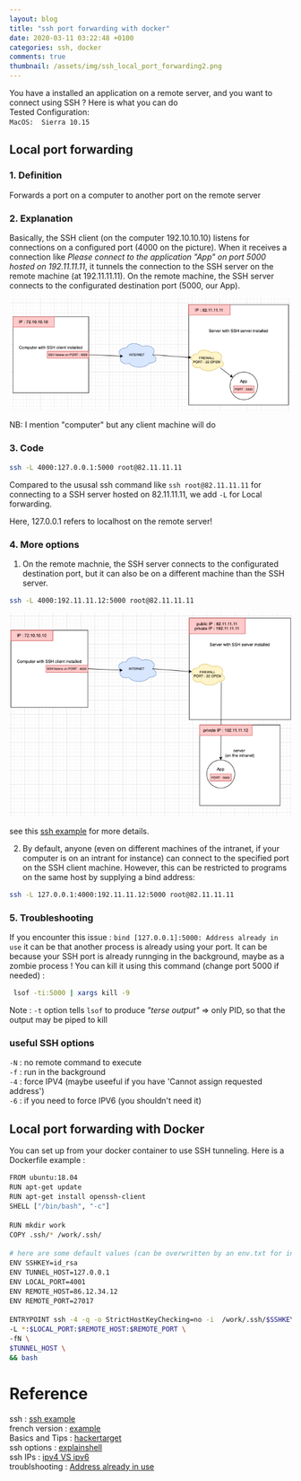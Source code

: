 ```yaml
---
layout: blog
title: "ssh port forwarding with docker"
date: 2020-03-11 03:22:48 +0100
categories: ssh, docker
comments: true
thumbnail: /assets/img/ssh_local_port_forwarding2.png
---
```


You have a installed an application on a remote server, and you want to connect using SSH ? Here is what you can do  
Tested Configuration:  
`MacOS:  Sierra 10.15`

## Local port forwarding

### 1. Definition

Forwards a port on a computer to another port on the remote server

### 2. Explanation

Basically, the SSH client (on the computer 192.10.10.10) listens for connections on a configured port (4000 on the picture). When it receives a connection like _Please connect to the application "App" on port 5000 hosted on 192.11.11.11_, it tunnels the connection to the SSH server on the remote machine (at 192.11.11.11). On the remote machine, the SSH server connects to the configurated destination port (5000, our App).

![result2](/assets/img/ssh_local_port_forwarding.png)

NB: I mention "computer" but any client machine will do

### 3. Code

```bash
ssh -L 4000:127.0.0.1:5000 root@82.11.11.11
```

Compared to the ususal ssh command like `ssh root@82.11.11.11` for connecting to a SSH server hosted on 82.11.11.11, we add `-L` for Local forwarding.

Here, 127.0.0.1 refers to localhost on the remote server!

### 4. More options

1. On the remote machnie, the SSH server connects to the configurated destination port, but it can also be on a different machine than the SSH server.

```bash
ssh -L 4000:192.11.11.12:5000 root@82.11.11.11
```

![result2](/assets/img/ssh_local_port_forwarding2.png)

see this [ssh example](https://www.supinfo.com/articles/single/567-port-forwarding-avec-ssh) for more details.

2. By default, anyone (even on different machines of the intranet, if your computer is on an intrant for instance) can connect to the specified port on the SSH client machine. However, this can be restricted to programs on the same host by supplying a bind address:

```bash
ssh -L 127.0.0.1:4000:192.11.11.12:5000 root@82.11.11.11
```

### 5. Troubleshooting

If you encounter this issue : `bind [127.0.0.1]:5000: Address already in use` it can be that another process is already using your port. It can be because your SSH port is already runnging in the background, maybe as a zombie process ! You can kill it using this command (change port 5000 if needed) :

```bash
 lsof -ti:5000 | xargs kill -9
```

Note : `-t` option tells `lsof` to produce _"terse output"_ => only PID, so that the output may be piped to kill

### useful SSH options

`-N` : no remote command to execute  
`-f` : run in the background  
`-4` : force IPV4 (maybe useeful if you have 'Cannot assign requested address')  
`-6` : if you need to force IPV6 (you shouldn't need it)

## Local port forwarding with Docker

You can set up from your docker container to use SSH tunneling. Here is a Dockerfile example :

```bash
FROM ubuntu:18.04
RUN apt-get update
RUN apt-get install openssh-client
SHELL ["/bin/bash", "-c"]

RUN mkdir work
COPY .ssh/* /work/.ssh/

# here are some default values (can be overwritten by an env.txt for instance)
ENV SSHKEY=id_rsa
ENV TUNNEL_HOST=127.0.0.1
ENV LOCAL_PORT=4001
ENV REMOTE_HOST=86.12.34.12
ENV REMOTE_PORT=27017

ENTRYPOINT ssh -4 -q -o StrictHostKeyChecking=no -i  /work/.ssh/$SSHKEY \
-L *:$LOCAL_PORT:$REMOTE_HOST:$REMOTE_PORT \
-fN \
$TUNNEL_HOST \
&& bash
```

# Reference

ssh : [ssh example](https://www.ssh.com/ssh/tunneling/example)  
french version : [ example](https://www.supinfo.com/articles/single/567-port-forwarding-avec-ssh)  
Basics and Tips : [hackertarget](https://hackertarget.com/ssh-examples-tunnels/)  
ssh options : [explainshell](https://explainshell.com/explain?cmd=ssh+-L+-N+-f+-l)  
ssh IPs : [ipv4 VS ipv6](https://www.linux.com/tutorials/7remote-sessions-over-ipv6-ssh-scp-and-rsync/)  
troublshooting : [Address already in use](https://askubuntu.com/questions/447820/ssh-l-error-bind-address-already-in-use)

